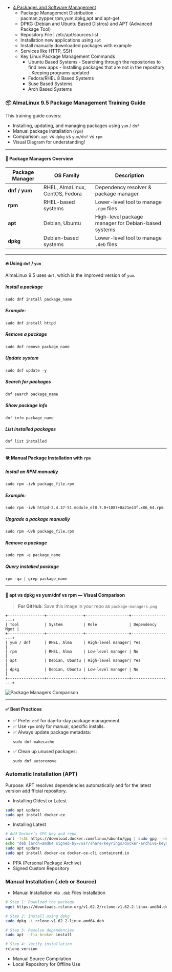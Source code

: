- [4.Packages and Software Management]()
  - Package Management Distribution - pacman,zypper,rpm,yum,dpkg,apt and apt-get
  - DPKG (Debian and Ubuntu Based Distros) and APT (Advanced Package Tool)
  - Repository File | /etc/apt/sources.list
  - Installation new applications using `apt`
  - Install manually downloaded packages with example
  - Services like HTTP, SSH
  - Key Linux Package Management Commands
     - Ubuntu Based Systems
            - Searching through the repositories to find new apps
            - Installing packages that are not in the repository
            - Keeping programs updated
     - Fedora/RHEL 8 Based Systems
     - Suse Based Systems
     - Arch Based Systems




### 📦 AlmaLinux 9.5 Package Management Training Guide

This training guide covers:
- Installing, updating, and managing packages using `yum` / `dnf`
- Manual package installation (`rpm`)
- Comparison: `apt` vs `dpkg` vs `yum/dnf` vs `rpm`
- Visual Diagram for understanding!

---

#### 🧩 Package Managers Overview

| Package Manager | OS Family | Description |
|----------------|-----------|-------------|
| **dnf / yum** | RHEL, AlmaLinux, CentOS, Fedora | Dependency resolver & package manager |
| **rpm** | RHEL-based systems | Lower-level tool to manage `.rpm` files |
| **apt** | Debian, Ubuntu | High-level package manager for Debian-based systems |
| **dpkg** | Debian-based systems | Lower-level tool to manage `.deb` files |

---

#### 🔥 Using `dnf` / `yum`

AlmaLinux 9.5 uses `dnf`, which is the improved version of `yum`.

##### Install a package
```
sudo dnf install package_name
```

##### Example:
```
sudo dnf install httpd
```

##### Remove a package
```
sudo dnf remove package_name
```

##### Update system
```
sudo dnf update -y
```

##### Search for packages
```
dnf search package_name
```

##### Show package info
```
dnf info package_name
```

##### List installed packages
```
dnf list installed
```

---

#### 🛠️ Manual Package Installation with `rpm`

##### Install an RPM manually
```
sudo rpm -ivh package_file.rpm
```

##### Example:
```
sudo rpm -ivh httpd-2.4.37-51.module_el8.7.0+1087+0a21e43f.x86_64.rpm
```

##### Upgrade a package manually
```
sudo rpm -Uvh package_file.rpm
```

##### Remove a package
```
sudo rpm -e package_name
```

##### Query installed package
```
rpm -qa | grep package_name
```

---

#### 🧩 apt vs dpkg vs yum/dnf vs rpm — Visual Comparison

> **For GitHub**: Save this image in your repo as `package-managers.png`

```
+----------------+----------------+-------------------+------------------+
| Tool           | System         | Role              | Dependency Mgmt |
+----------------+----------------+-------------------+------------------+
| yum / dnf      | RHEL, Alma     | High-level manager| Yes              |
| rpm            | RHEL, Alma     | Low-level manager | No               |
| apt            | Debian, Ubuntu | High-level manager| Yes              |
| dpkg           | Debian, Ubuntu | Low-level manager | No               |
+----------------+----------------+-------------------+------------------+
```

![Package Managers Comparison](package-managers.png)

---

#### ✅ Best Practices

- ✅ Prefer `dnf` for day-to-day package management.
- ✅ Use `rpm` only for manual, specific installs.
- ✅ Always update package metadata:
  ```
  sudo dnf makecache
  ```
- ✅ Clean up unused packages:
  ```
  sudo dnf autoremove
  ```

### Automatic Installation (APT)
Purpose: APT resolves dependencies automatically and for the latest version add fficial repository.
- Installing Oldest or Latest
```sh
sudo apt update
sudo apt install docker-ce
```
- Installing Latest
```sh
# Add Docker’s GPG key and repo
curl -fsSL https://download.docker.com/linux/ubuntu/gpg | sudo gpg --dearmor -o /usr/share/keyrings/docker-archive-keyring.gpg
echo "deb [arch=amd64 signed-by=/usr/share/keyrings/docker-archive-keyring.gpg] https://download.docker.com/linux/ubuntu $(lsb_release -cs) stable" | sudo tee /etc/apt/sources.list.d/docker.list
sudo apt update
sudo apt install docker-ce docker-ce-cli containerd.io
```
- PPA (Personal Package Archive)
- Signed Custom Repository

### Manual Installation (.deb or Source)

- Manual Installation via `.deb` Files Installation

```bash
# Step 1: Download the package
wget https://downloads.rclone.org/v1.62.2/rclone-v1.62.2-linux-amd64.deb

# Step 2: Install using dpkg
sudo dpkg -i rclone-v1.62.2-linux-amd64.deb

# Step 3: Resolve dependencies
sudo apt --fix-broken install

# Step 4: Verify installation
rclone version
```
- Manual Source Compilation
- Local Repository for Offline Use

